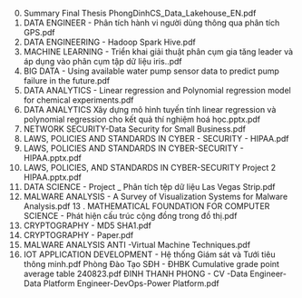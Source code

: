 0. Summary Final Thesis PhongDinhCS_Data_Lakehouse_EN.pdf
1. DATA ENGINEER - Phân tích hành vi người dùng thông qua phân tích GPS.pdf
2. DATA ENGINEERING - Hadoop Spark Hive.pdf
3. MACHINE LEARNING - Triển khai giải thuật phân cụm gia tăng leader và áp dụng vào phân cụm tập dữ liệu iris..pdf
4. BIG DATA - Using available water pump sensor data to predict pump failure in the future.pdf
5. DATA ANALYTICS - Linear regression and Polynomial regression model for chemical experiments.pdf
6. DATA ANALYTICS Xây dựng mô hình tuyến tính linear regression và polynomial regression cho kết quả thí nghiệm hoá học.pptx.pdf
7. NETWORK SECURITY-Data Security for Small Business.pdf
8. LAWS, POLICIES AND STANDARDS IN CYBER - SECURITY - HIPAA.pdf
9. LAWS, POLICIES AND STANDARDS IN CYBER-SECURITY - HIPAA.pptx.pdf
10. LAWS, POLICIES, AND STANDARDS IN CYBER-SECURITY Project 2 HIPAA.pptx.pdf
11. DATA SCIENCE - Project _ Phân tích tệp dữ liệu Las Vegas Strip.pdf
12. MALWARE ANALYSIS - A Survey of Visualization Systems for Malware Analysis.pdf
13 . MATHEMATICAL FOUNDATION FOR COMPUTER SCIENCE - Phát hiện cấu trúc cộng đồng trong đồ thị.pdf
14. CRYPTOGRAPHY - MD5 SHA1.pdf
15. CRYPTOGRAPHY - Paper.pdf
16. MALWARE ANALYSIS ANTI -Virtual Machine Techniques.pdf
17. IOT APPLICATION DEVELOPMENT - Hệ thống Giám sát và Tưới tiêu thông minh.pdf
Phòng Đào Tạo SĐH - ĐHBK Cumulative grade point average table 240823.pdf
ĐINH THANH PHONG - CV -Data Engineer-Data Platform Engineer-DevOps-Power Platform.pdf
